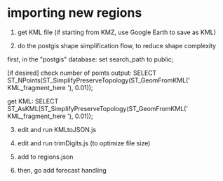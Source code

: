 # importing new regions

1) get KML file (if starting from KMZ, use Google Earth to save as KML)

2) do the postgis shape simplification flow, to reduce shape complexity

first, in the "postgis" database:
set search_path to public;

[if desired] check number of points output:
SELECT ST_NPoints(ST_SimplifyPreserveTopology(ST_GeomFromKML('
KML_fragment_here
		'), 0.01));

get KML:
SELECT ST_AsKML(ST_SimplifyPreserveTopology(ST_GeomFromKML('
KML_fragment_here
		'), 0.01));

3) edit and run KMLtoJSON.js

4) edit and run trimDigits.js (to optimize file size)

5) add to regions.json

6) then, go add forecast handling
